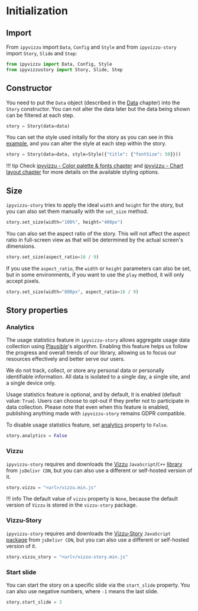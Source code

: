 # Initialization

## Import

From `ipyvizzu` import `Data`, `Config` and `Style` and from `ipyvizzu-story`
import `Story`, `Slide` and `Step`:

```python
from ipyvizzu import Data, Config, Style
from ipyvizzustory import Story, Slide, Step
```

## Constructor

You need to put the `Data` object (described in the [Data](./data.md) chapter)
into the `Story` constructor. You can not alter the data later but the data
being shown can be filtered at each step.

```python
story = Story(data=data)
```

You can set the style used initally for the story as you can see in this
[example](../examples/usbudget.md), and you can alter the style at each step
within the story.

```python
story = Story(data=data, style=Style({"title": {"fontSize": 50}}))
```

!!! tip
    Check
    [ipyvizzu - Color palette & fonts chapter](https://ipyvizzu.vizzuhq.com/latest/tutorial/color_palette_fonts/)
    and
    [ipyvizzu - Chart layout chapter](https://ipyvizzu.vizzuhq.com/latest/tutorial/chart_layout/)
    for more details on the available styling options.

## Size

`ipyvizzu-story` tries to apply the ideal `width` and `height` for the story,
but you can also set them manually with the `set_size` method.

```python
story.set_size(width="100%", height="400px")
```

You can also set the aspect ratio of the story. This will not affect the aspect
ratio in full-screen view as that will be determined by the actual screen's
dimensions.

```python
story.set_size(aspect_ratio=16 / 9)
```

If you use the `aspect_ratio`, the `width` or `height` parameters can also be
set, but in some environments, if you want to use the `play` method, it will
only accept pixels.

```python
story.set_size(width="800px", aspect_ratio=16 / 9)
```

## Story properties

### Analytics

The usage statistics feature in `ipyvizzu-story` allows aggregate usage data
collection using [Plausible](https://plausible.io/)'s algorithm. Enabling this
feature helps us follow the progress and overall trends of our library, allowing
us to focus our resources effectively and better serve our users.

We do not track, collect, or store any personal data or personally identifiable
information. All data is isolated to a single day, a single site, and a single
device only.

Usage statistics feature is optional, and by default, it is enabled (default
value: `True`). Users can choose to opt-out if they prefer not to participate in
data collection. Please note that even when this feature is enabled, publishing
anything made with `ipyvizzu-story` remains GDPR compatible.

To disable usage statistics feature, set
[analytics](../reference/ipyvizzu-story/chart.md#ipyvizzu.chart.Chart.analytics)
property to `False`.

```python
story.analytics = False
```

### Vizzu

`ipyvizzu-story` requires and downloads the
[Vizzu](https://github.com/vizzuhq/vizzu-lib) `JavaScript`/`C++`
[library](https://www.jsdelivr.com/package/npm/vizzu) from `jsDelivr CDN`, but
you can also use a different or self-hosted version of it.

```python
story.vizzu = "<url>/vizzu.min.js"
```

!!! info
    The default value of `vizzu` property is `None`, because the default version
    of `Vizzu` is stored in the `vizzu-story` package.

### Vizzu-Story

`ipyvizzu-story` requires and downloads the
[Vizzu-Story](https://github.com/vizzuhq/vizzu-ext-js-story) `JavaScript`
[package](https://www.jsdelivr.com/package/npm/vizzu-story) from `jsDelivr CDN`,
but you can also use a different or self-hosted version of it.

```python
story.vizzu_story = "<url>/vizzu-story.min.js"
```

### Start slide

You can start the story on a specific slide via the `start_slide` property. You
can also use negative numbers, where `-1` means the last slide.

```python
story.start_slide = 3
```
